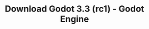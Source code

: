 ---
# Generated by /tools/generators/src/download_archive_generator !!! do not edit by hand !!!
title: 'Download Godot 3.3 (rc1) - Godot Engine'
type: 'download/archive'
name: '3.3'
flavor: 'rc1'
release_date: '2021-01-28T03:00:00-00:00'
release_notes: 'article/release-candidate-godot-3-2-4-rc-1/'
primaryPlatforms:
  - 'android.apk'
  - 'macos.universal'
  - 'windows.64'
  - 'linux_server.headless.64'
  - 'web'
  - 'templates'
links:
  android.apk:
    name: 'android.apk'
    title: 'Android'
    caption: 'APK Universal (ARM64 + ARMv7 + x86_64 + x86)'
    tags:
      - 'APK download'
      - 'ARM64/v7'
      - 'x86 (64 & 32 bit)'
    hosts:
      github_builds:
        regular: 'https://github.com/godotengine/godot-builds/releases/download/3.3-rc1/Godot_v3.3-rc1_android_editor.apk'
        mono: '#'
      github:
        regular: 'https://github.com/godotengine/godot/releases/download/3.3-rc1/Godot_v3.3-rc1_android_editor.apk'
        mono: '#'
  macos.universal:
    name: 'macos.universal'
    title: 'macOS'
    caption: 'Universal (x86_64 + Silício da Apple)'
    tags:
      - 'Intel/Apple Silicon'
      - '64 bit'
    hosts:
      github_builds:
        regular: 'https://github.com/godotengine/godot-builds/releases/download/3.3-rc1/Godot_v3.3-rc1_osx.universal.zip'
        mono: 'https://github.com/godotengine/godot-builds/releases/download/3.3-rc1/Godot_v3.3-rc1_mono_osx.universal.zip'
      github:
        regular: 'https://github.com/godotengine/godot/releases/download/3.3-rc1/Godot_v3.3-rc1_osx.universal.zip'
        mono: 'https://github.com/godotengine/godot/releases/download/3.3-rc1/Godot_v3.3-rc1_mono_osx.universal.zip'
  windows.64:
    name: 'windows.64'
    title: 'Windows'
    caption: 'Padrão (x86_64)'
    tags:
      - '64 bit'
    hosts:
      github_builds:
        regular: 'https://github.com/godotengine/godot-builds/releases/download/3.3-rc1/Godot_v3.3-rc1_win64.exe.zip'
        mono: 'https://github.com/godotengine/godot-builds/releases/download/3.3-rc1/Godot_v3.3-rc1_mono_win64.zip'
      github:
        regular: 'https://github.com/godotengine/godot/releases/download/3.3-rc1/Godot_v3.3-rc1_win64.exe.zip'
        mono: 'https://github.com/godotengine/godot/releases/download/3.3-rc1/Godot_v3.3-rc1_mono_win64.zip'
  linux_server.headless.64:
    name: 'linux_server.headless.64'
    title: 'Linux Server'
    caption: 'Headless (x86_64)'
    tags:
      - '64 bit'
      - 'Headless'
    hosts:
      github_builds:
        regular: 'https://github.com/godotengine/godot-builds/releases/download/3.3-rc1/Godot_v3.3-rc1_linux_headless.64.zip'
        mono: 'https://github.com/godotengine/godot-builds/releases/download/3.3-rc1/Godot_v3.3-rc1_mono_linux_headless_64.zip'
      github:
        regular: 'https://github.com/godotengine/godot/releases/download/3.3-rc1/Godot_v3.3-rc1_linux_headless.64.zip'
        mono: 'https://github.com/godotengine/godot/releases/download/3.3-rc1/Godot_v3.3-rc1_mono_linux_headless_64.zip'
  web:
    name: 'web'
    title: 'Editor Web'
    caption: ''
    tags:
      - 'Self-hosted'
      - 'Cross-platform'
    hosts:
      github_builds:
        regular: 'https://github.com/godotengine/godot-builds/releases/download/3.3-rc1/Godot_v3.3-rc1_web_editor.zip'
        mono: '#'
      github:
        regular: 'https://github.com/godotengine/godot/releases/download/3.3-rc1/Godot_v3.3-rc1_web_editor.zip'
        mono: '#'
  linux.64:
    name: 'linux.64'
    title: 'Linux'
    caption: 'Padrão (x86_64)'
    tags:
      - '64 bit'
    hosts:
      github_builds:
        regular: 'https://github.com/godotengine/godot-builds/releases/download/3.3-rc1/Godot_v3.3-rc1_x11.64.zip'
        mono: 'https://github.com/godotengine/godot-builds/releases/download/3.3-rc1/Godot_v3.3-rc1_mono_x11_64.zip'
      github:
        regular: 'https://github.com/godotengine/godot/releases/download/3.3-rc1/Godot_v3.3-rc1_x11.64.zip'
        mono: 'https://github.com/godotengine/godot/releases/download/3.3-rc1/Godot_v3.3-rc1_mono_x11_64.zip'
  linux.32:
    name: 'linux.32'
    title: 'Linux'
    caption: 'Padrão (x86)'
    tags:
      - '32 bit'
    hosts:
      github_builds:
        regular: 'https://github.com/godotengine/godot-builds/releases/download/3.3-rc1/Godot_v3.3-rc1_x11.32.zip'
        mono: 'https://github.com/godotengine/godot-builds/releases/download/3.3-rc1/Godot_v3.3-rc1_mono_x11_32.zip'
      github:
        regular: 'https://github.com/godotengine/godot/releases/download/3.3-rc1/Godot_v3.3-rc1_x11.32.zip'
        mono: 'https://github.com/godotengine/godot/releases/download/3.3-rc1/Godot_v3.3-rc1_mono_x11_32.zip'
  windows.32:
    name: 'windows.32'
    title: 'Windows'
    caption: 'Padrão (x86)'
    tags:
      - '32 bit'
    hosts:
      github_builds:
        regular: 'https://github.com/godotengine/godot-builds/releases/download/3.3-rc1/Godot_v3.3-rc1_win32.exe.zip'
        mono: 'https://github.com/godotengine/godot-builds/releases/download/3.3-rc1/Godot_v3.3-rc1_mono_win32.zip'
      github:
        regular: 'https://github.com/godotengine/godot/releases/download/3.3-rc1/Godot_v3.3-rc1_win32.exe.zip'
        mono: 'https://github.com/godotengine/godot/releases/download/3.3-rc1/Godot_v3.3-rc1_mono_win32.zip'
  linux_server.64:
    name: 'linux_server.64'
    title: 'Servidor Linux'
    caption: 'Padrão (x86_64)'
    tags:
      - '64 bit'
    hosts:
      github_builds:
        regular: 'https://github.com/godotengine/godot-builds/releases/download/3.3-rc1/Godot_v3.3-rc1_linux_server.64.zip'
        mono: 'https://github.com/godotengine/godot-builds/releases/download/3.3-rc1/Godot_v3.3-rc1_mono_linux_server_64.zip'
      github:
        regular: 'https://github.com/godotengine/godot/releases/download/3.3-rc1/Godot_v3.3-rc1_linux_server.64.zip'
        mono: 'https://github.com/godotengine/godot/releases/download/3.3-rc1/Godot_v3.3-rc1_mono_linux_server_64.zip'
  aar_library:
    name: 'aar_library'
    title: 'Biblioteca de AAR'
    caption: ''
    tags:
      - 'Android plugins'
      - 'Java'
      - 'Kotlin'
    hosts:
      github_builds:
        regular: 'https://github.com/godotengine/godot-builds/releases/download/3.3-rc1/godot-lib.3.3.rc1.release.aar'
        mono: 'https://github.com/godotengine/godot-builds/releases/download/3.3-rc1/godot-lib.3.3.rc1.mono.release.aar'
      github:
        regular: 'https://github.com/godotengine/godot/releases/download/3.3-rc1/godot-lib.3.3.rc1.release.aar'
        mono: 'https://github.com/godotengine/godot/releases/download/3.3-rc1/godot-lib.3.3.rc1.mono.release.aar'
  templates:
    name: 'templates'
    title: 'Modelos de exportação'
    caption: ''
    tags:
      - 'Utilizado para exportar os seus jogos para todas as plataformas suportadas'
    hosts:
      github_builds:
        regular: 'https://github.com/godotengine/godot-builds/releases/download/3.3-rc1/Godot_v3.3-rc1_export_templates.tpz'
        mono: 'https://github.com/godotengine/godot-builds/releases/download/3.3-rc1/Godot_v3.3-rc1_mono_export_templates.tpz'
      github:
        regular: 'https://github.com/godotengine/godot/releases/download/3.3-rc1/Godot_v3.3-rc1_export_templates.tpz'
        mono: 'https://github.com/godotengine/godot/releases/download/3.3-rc1/Godot_v3.3-rc1_mono_export_templates.tpz'
---